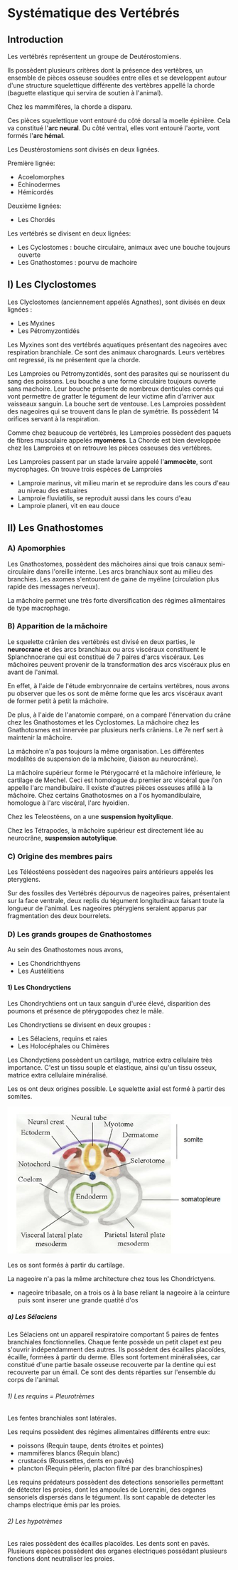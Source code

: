 # Systématique des Vertébrés

## Introduction

Les vertébrés représentent un groupe de Deutérostomiens. 

Ils possèdent plusieurs critères dont la présence des vertèbres, un ensemble de pièces osseuse soudées entre elles et se developpent autour d'une structure squelettique différente des vertèbres appellé la chorde (baguette elastique qui servira de soutien à l'animal). 

Chez les mammifères, la chorde a disparu. 

Ces pièces squelettique vont entouré du côté dorsal la moelle épinière. Cela va constitué l'**arc neural**. Du côté ventral, elles vont entouré l'aorte, vont formés l'**arc hémal**.

Les Deustérostomiens sont divisés en deux lignées.

Première lignée:

* Acoelomorphes
* Echinodermes
* Hémicordés 

Deuxième lignées:

* Les Chordés

Les vertébrés se divisent en deux lignées:

* Les Cyclostomes : bouche circulaire, animaux avec une bouche toujours ouverte
* Les Gnathostomes : pourvu de machoire

## I) Les Clyclostomes

Les Clyclostomes (anciennement appelés Agnathes), sont divisés en deux lignées :

* Les Myxines
* Les Pétromyzontidés

Les Myxines sont des vertébrés aquatiques présentant des nageoires avec respiration branchiale. Ce sont des animaux charognards. Leurs vertèbres ont regressé, ils ne présentent que la chorde.

Les Lamproies ou Pétromyzontidés, sont des parasites qui se nourissent du sang des poissons. Leu bouche a une forme circulaire toujours ouverte sans machoire. Leur bouche présente de nombreux denticules cornés qui vont permettre de gratter le tégument de leur victime afin d'arriver aux vaisseaux sanguin. La bouche sert de ventouse. Les Lamproies possèdent des nageoires qui se trouvent dans le plan de symétrie. Ils possèdent 14 orifices servant à la respiration. 

Comme chez beaucoup de vertébrés, les Lamproies possèdent des paquets de fibres musculaire appelés **myomères**. La Chorde est bien developpée chez les Lamproies et on retrouve les pièces osseuses des vertébres. 

Les Lamproies passent par un stade larvaire appelé l'**ammocète**, sont mycrophages. On trouve trois espèces de Lamproies

* Lamproie marinus, vit milieu marin et se reproduire dans les cours d'eau au niveau des estuaires
* Lamproie fluviatilis, se reproduit aussi dans les cours d'eau
* Lamproie planeri, vit en eau douce

## II) Les Gnathostomes

### A) Apomorphies

Les Gnathostomes, possèdent des mâchoires ainsi que trois canaux semi-circulaire dans l'oreille interne. Les arcs branchiaux sont au milieu des branchies. Les axomes s'entourent de gaine de myéline (circulation plus rapide des messages nerveux).

La mâchoire permet une très forte diversification des régimes alimentaires de type macrophage.

### B) Apparition de la mâchoire

Le squelette crânien des vertébrés est divisé en deux parties, le **neurocrane** et des arcs branchiaux ou arcs viscéraux constituent le Splanchnocrane qui est constitué de 7 paires d'arcs viscéraux. Les mâchoires peuvent provenir de la transformation des arcs viscéraux plus en avant de l'animal. 

En effet, à l'aide de l'étude embryonnaire de certains vertébres, nous avons pu observer que les os sont de même forme que les arcs viscéraux avant de former petit à petit la mâchoire. 

De plus, à l'aide de l'anatomie comparé, on a comparé l'énervation du crâne chez les Gnathostomes et les Cyclostomes. La mâchoire chez les Gnathotosmes est innervée par plusieurs nerfs crâniens. Le 7e nerf sert à maintenir la mâchoire. 

La mâchoire n'a pas toujours la même organisation. Les différentes modalités de suspension de la mâchoire, (liaison au neurocrâne).

La mâchoire supérieur forme le Ptérygocarré et la mâchoire inférieure, le cartilage de Mechel. Ceci est homologue du premier arc viscéral que l'on appelle l'arc mandibulaire. Il existe d'autres pièces osseuses afillé à la mâchoire. Chez certains Gnathotosmes on a l'os hyomandibulaire, homologue à l'arc viscéral, l'arc hyoidien. 

Chez les Teleostéens, on a une **suspension hyoitylique**. 

Chez les Tétrapodes, la mâchoire supérieur est directement liée au neurocrâne, **suspension autotylique**.

### C) Origine des membres pairs 

Les Téléostéens possèdent des nageoires pairs antérieurs appelés les pterygiens. 

Sur des fossiles des Vertébrés dépourvus de nageoires paires, présentaient sur la face ventrale, deux replis du tégument longitudinaux faisant toute la longueur de l'animal. Les nageoires ptérygiens seraient apparus par fragmentation des deux bourrelets.  

### D) Les grands groupes de Gnathostomes

Au sein des Gnathostomes nous avons, 

* Les Chondrichthyens 
* Les Austélitiens

#### 1) Les Chondryctiens

Les Chondrychtiens ont un taux sanguin d'urée élevé, disparition des poumons et présence de ptérygopodes chez le mâle.

Les Chondryctiens se divisent en deux groupes :

* Les Sélaciens, requins et raies
* Les Holocéphales ou Chimères

Les Chondyctiens possèdent un cartilage, matrice extra cellulaire très importance. C'est un tissu souple et elastique, ainsi qu'un tissu osseux, matrice extra cellulaire minéralisé.

Les os ont deux origines possible. Le squelette axial est formé à partir des somites.

![Formation des os](Images/os.JPG)

Les os sont formés à partir du cartilage. 

La nageoire n'a pas la même architecture chez tous les Chondrictyens.

* nageoire tribasale, on a trois os à la base reliant la nageoire à la ceinture puis sont inserer une grande quatité d'os

##### a) Les Sélaciens 

Les Sélaciens ont un appareil respiratoire comportant 5 paires de fentes branchiales fonctionnelles. Chaque fente possède un petit clapet est peu s'ouvrir indépendamment des autres. Ils possèdent des écailles placoïdes, écaille, formées à partir du derme. Elles sont fortement minéralisées, car constitué d'une partie basale osseuse recouverte par la dentine qui est recouverte par un émail. Ce sont des dents réparties sur l'ensemble du corps de l'animal.


###### 1) Les requins = Pleurotrèmes

Les fentes branchiales sont latérales. 

Les requins possèdent des régimes alimentaires différents entre eux:

* poissons (Requin taupe, dents étroites et pointes)
* mammifères blancs (Requin blanc)
* crustacés (Roussettes, dents en pavés)
* plancton (Requin pèlerin, placton filtré par des branchiospines)

Les requins prédateurs possèdent des detections sensorielles permettant de détecter les proies, dont les ampoules de Lorenzini, des organes sensoriels dispersés dans le tégument. Ils sont capable de detecter les champs electrique émis par les proies. 

###### 2) Les hypotrèmes

Les raies possèdent des écailles placoïdes. Les dents sont en pavés. Plusieurs espèces possèdent des organes electriques possédant plusieurs fonctions dont neutraliser les proies.





